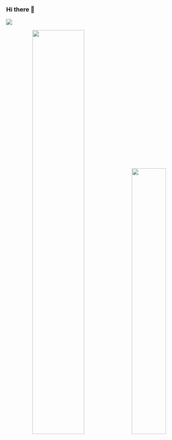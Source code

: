 <!--
### Hi there 👋

<img height="180em" src="https://github-readme-stats.vercel.app/api?username=EmreOzkose&show_icons=true&hide_border=true&&count_private=true&include_all_commits=true" /> [![Top Langs](https://github-readme-stats.vercel.app/api/top-langs/?username=EmreOzkose&layout=compact&hide_border=true)](https://github.com/emreozkose/github-readme-stats)
-->

### Hi there 👋

![](https://komarev.com/ghpvc/?username=EmreOzkose&color=green)

<p align="center">

<img width="53%"  src="https://github-readme-stats.vercel.app/api?username=EmreOzkose&count_private=true&show_icons=true&include_all_commits=false&hide_border=true&hide_title=true" />

<img width="43%"  src="https://github-readme-streak-stats.herokuapp.com/?user=EmreOzkose&hide_border=true" />
  
<!--
 <img height="180em" src="https://github-readme-stats-eight-theta.vercel.app/api/top-langs/?username=EmreOzkose&layout=compact&langs_count=8&theme=algolia"/>

</p>


[![Top Langs](https://github-readme-stats.vercel.app/api/top-langs/?username=EmreOzkose&hide=Jupyter%20Notebook&layout=compact)](https://github.com/anuraghazra/github-readme-stats)

[![Sourcerer](https://sourcerer.io/icons/logo-sharing.svg)](https://sourcerer.io/EmreOzkose)
-->
